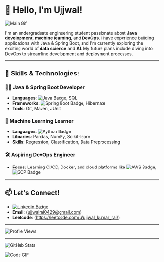 # 👋 Hello, I'm Ujjwal!

![Main Gif](https://user-images.githubusercontent.com/74038190/225813708-98b745f2-7d22-48cf-9150-083f1b00d6c9.gif)


I'm an undergraduate engineering student passionate about **Java development**, **machine learning**, and **DevOps**. I have experience building applications with Java & Spring Boot, and I'm currently exploring the exciting world of **data science** and **AI**. My future plans include diving into DevOps to streamline development and deployment processes.

---

## 🚀 Skills & Technologies:

### 👨‍💻 Java & Spring Boot Developer
- **Languages**: ![Java Badge](https://img.shields.io/badge/Java-ED8B00?style=for-the-badge&logo=java&logoColor=white), SQL
- **Frameworks**: ![Spring Boot Badge](https://img.shields.io/badge/Spring_Boot-6DB33F?style=for-the-badge&logo=spring-boot&logoColor=white), Hibernate
- **Tools**: Git, Maven, JUnit

### 🤖 Machine Learning Learner
- **Languages**: ![Python Badge](https://img.shields.io/badge/Python-3776AB?style=for-the-badge&logo=python&logoColor=white)
- **Libraries**: Pandas, NumPy, Scikit-learn
- **Skills**: Regression, Classification, Data Preprocessing

### 🛠️ Aspiring DevOps Engineer
- **Focus**: Learning CI/CD, Docker, and cloud platforms like ![AWS Badge](https://img.shields.io/badge/AWS-232F3E?style=for-the-badge&logo=amazon-aws&logoColor=white), ![GCP Badge](https://img.shields.io/badge/GCP-4285F4?style=for-the-badge&logo=google-cloud&logoColor=white).

---

## 📫 Let's Connect!

- [![LinkedIn Badge](https://img.shields.io/badge/LinkedIn-0077B5?style=for-the-badge&logo=linkedin&logoColor=white)](https://www.linkedin.com/in/ujjwal-rai-89b700324)
- **Email**: (ujjwalrai0429@gmail.com)
- **Leetcode**: (https://leetcode.com/u/ujjwal_kumar_rai/)

---

![Profile Views](https://komarev.com/ghpvc/?username=ujjwalrai17&color=green)

---

![GitHub Stats](https://github-readme-stats.vercel.app/api?username=ujjwalrai17&show_icons=true&theme=tokyonight)



![Code GIF](https://media.giphy.com/media/ZVik7pBtu9dNS/giphy.gif)







<!---
ujjwalrai17/ujjwalrai17 is a ✨ special ✨ repository because its `README.md` (this file) appears on your GitHub profile.
You can click the Preview link to take a look at your changes.
--->
